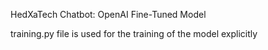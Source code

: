 HedXaTech Chatbot: OpenAI Fine-Tuned Model

training.py file is used for the training of the model explicitly
